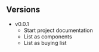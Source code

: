 ## Versions

- v0.0.1 
    - Start project documentation
    - List as components
    - List as buying list
    